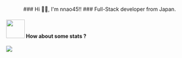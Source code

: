<p align="center">
  ### Hi 🙋‍♂️, I'm nnao45!!
  ### Full-Stack developer from Japan.
</p>

</p>

  #### <img src="https://media.giphy.com/media/VgCDAzcKvsR6OM0uWg/giphy.gif" width="50"> How about some stats ?
  <p align = "left">
    <img src="https://github-readme-stats.vercel.app/api?username=nnao45&show_icons=true"/>
  </p>

</p>
